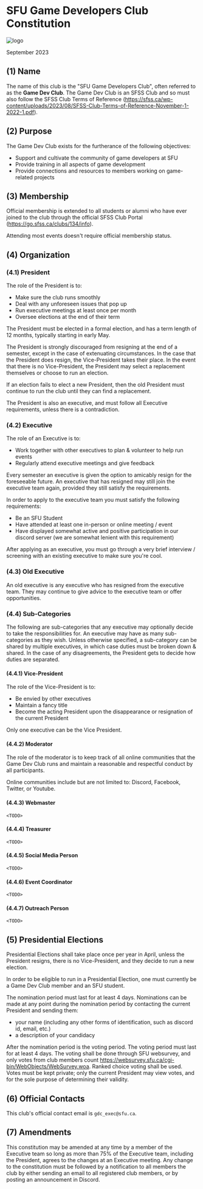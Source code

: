 # SFU Game Developers Club Constitution

![logo](https://avatars.githubusercontent.com/u/80388508?s=200&v=4) 

September 2023

## (1) Name

The name of this club is the "SFU Game Developers Club", often referred to as the **Game Dev Club**. The Game Dev Club is an SFSS Club and so must also follow the SFSS Club Terms of Reference (https://sfss.ca/wp-content/uploads/2023/08/SFSS-Club-Terms-of-Reference-November-1-2022-1.pdf).

## (2) Purpose

The Game Dev Club exists for the furtherance of the following objectives:
- Support and cultivate the community of game developers at SFU 
- Provide training in all aspects of game development
- Provide connections and resources to members working on game-related projects

## (3) Membership

Official membership is extended to all students or alumni who have ever joined to the club through the official SFSS Club Portal (https://go.sfss.ca/clubs/134/info).

Attending most events doesn't require official membership status.

## (4) Organization

### (4.1) President

The role of the President is to:
- Make sure the club runs smoothly
- Deal with any unforeseen issues that pop up
- Run executive meetings at least once per month
- Oversee elections at the end of their term

The President must be elected in a formal election, and has a term length of 12 months, typically starting in early May.

The President is strongly discouraged from resigning at the end of a semester, except in the case of extenuating circumstances. In the case that the President does resign, the Vice-President takes their place. In the event that there is no Vice-President, the President may select a replacement themselves or choose to run an election.

If an election fails to elect a new President, then the old President must continue to run the club until they can find a replacement.

The President is also an executive, and must follow all Executive requirements, unless there is a contradiction.

### (4.2) Executive

The role of an Executive is to:
- Work together with other executives to plan & volunteer to help run events
- Regularly attend executive meetings and give feedback

Every semester an executive is given the option to amicably resign for the foreseeable future. An executive that has resigned may still join the executive team again, provided they still satisfy the requirements.

In order to apply to the executive team you must satisfy the following requirements:
- Be an SFU Student
- Have attended at least one in-person or online meeting / event
- Have displayed somewhat active and positive participation in our discord server (we are somewhat lenient with this requirement)

After applying as an executive, you must go through a very brief interview / screening with an existing executive to make sure you're cool.

### (4.3) Old Executive

An old executive is any executive who has resigned from the executive team. They may continue to give advice to the executive team or offer opportunities.

### (4.4) Sub-Categories

The following are sub-categories that any executive may optionally decide to take the responsibilities for. An executive may have as many sub-categories as they wish. Unless otherwise specified, a sub-category can be shared by multiple executives, in which case duties must be broken down & shared. In the case of any disagreements, the President gets to decide how duties are separated.

#### (4.4.1) Vice-President

The role of the Vice-President is to:
- Be envied by other executives 
- Maintain a fancy title
- Become the acting President upon the disappearance or resignation of the current President

Only one executive can be the Vice President.

#### (4.4.2) Moderator

The role of the moderator is to keep track of all online communities that the Game Dev Club runs and maintain a reasonable and respectful conduct by all participants. 

Online communities include but are not limited to: Discord, Facebook, Twitter, or Youtube.

#### (4.4.3) Webmaster

    <TODO>

#### (4.4.4) Treasurer

    <TODO>

#### (4.4.5) Social Media Person

    <TODO>

#### (4.4.6) Event Coordinator

    <TODO>

#### (4.4.7) Outreach Person

    <TODO>

## (5) Presidential Elections

Presidential Elections shall take place once per year in April, unless the President resigns, there is no Vice-President, and they decide to run a new election.

In order to be eligible to run in a Presidential Election, one must currently be a Game Dev Club member and an SFU student.

The nomination period must last for at least 4 days. Nominations can be made at any point during the nomination period by contacting the current President and sending them:
  - your name (including any other forms of identification, such as discord id, email, etc.)
  - a description of your candidacy

After the nomination period is the voting period. The voting period must last for at least 4 days. The voting shall be done through SFU websurvey, and only votes from club members count https://websurvey.sfu.ca/cgi-bin/WebObjects/WebSurvey.woa. Ranked choice voting shall be used. Votes must be kept private; only the current President may view votes, and for the sole purpose of determining their validity.

## (6) Official Contacts

This club's official contact email is `gdc_exec@sfu.ca`.

## (7) Amendments

This constitution may be amended at any time by a member of the Executive team so long as more than 75% of the Executive team, including the President, agrees to the changes at an Executive meeting. Any change to the constitution must be followed by a notification to all members the club by either sending an email to all registered club members, or by posting an announcement in Discord.
